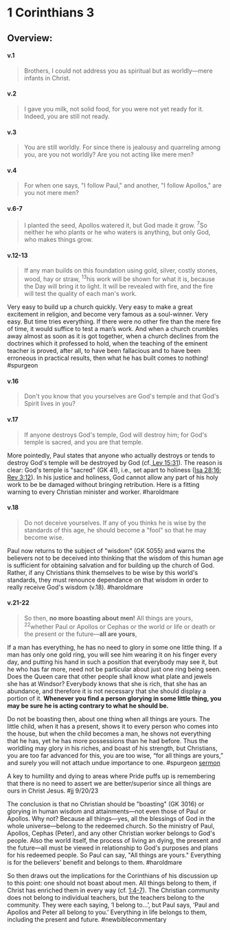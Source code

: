 # 1 Corinthians 3

## Overview:


#### v.1
>Brothers, I could not address you as spiritual but as worldly—mere infants in Christ.

#### v.2
>I gave you milk, not solid food, for you were not yet ready for it. Indeed, you are still not ready.

#### v.3
>You are still worldly. For since there is jealousy and quarreling among you, are you not worldly? Are you not acting like mere men?

#### v.4
>For when one says, "I follow Paul," and another, "I follow Apollos," are you not mere men?

#### v.6-7
>I planted the seed, Apollos watered it, but God made it grow. <sup>7</sup>So neither he who plants or he who waters is anything, but only God, who makes things grow.

#### v.12-13
>If any man builds on this foundation using gold, silver, costly stones, wood, hay or straw, <sup>13</sup>his work will be shown for what it is, because the Day will bring it to light. It will be revealed with fire, and the fire will test the quality of each man's work.

Very easy to build up a church quickly. Very easy to make a great excitement in religion, and become very famous as a soul-winner. Very easy. But time tries everything. If there were no other fire than the mere fire of time, it would suffice to test a man’s work. And when a church crumbles away almost as soon as it is got together, when a church declines from the doctrines which it professed to hold, when the teaching of the eminent teacher is proved, after all, to have been fallacious and to have been erroneous in practical results, then what he has built comes to nothing!
#spurgeon 

#### v.16
>Don't you know that you yourselves are God's temple and that God's Spirit lives in you?

#### v.17
>If anyone destroys God's temple, God will destroy him; for God's temple is sacred, and you are that temple.

More pointedly, Paul states that anyone who actually destroys or tends to destroy God's temple will be destroyed by God (cf.[ Lev 15:31](Leviticus15#v.31)). The reason is clear: God's temple is "sacred" (GK 41), i.e., set apart to holiness ([Isa 28:16](Isaiah28#v.16); [Rev 3:12](Revelation3#v.12)). In his justice and holiness, God cannot allow any part of his holy work to be be damaged without bringing retribution. Here is a fitting warning to every Christian minister and worker.
#haroldmare 

#### v.18
>Do not deceive yourselves. If any of you thinks he is wise by the standards of this age, he should become a "fool" so that he may become wise.

Paul now returns to the subject of "wisdom" (GK 5055) and warns the believers not to be deceived into thinking that the wisdom of this human age is sufficient for obtaining salvation and for building up the church of God. Rather, if any Christians think themselves to be wise by this world's standards, they must renounce dependance on that wisdom in order to really receive God's wisdom (v.18).
#haroldmare 

#### v.21-22
>So then, **no more boasting about men!** All things are yours, <sup>22</sup>whether Paul or Apollos or Cephas or the world or life or death or the present or the future—**all are yours**,

If a man has everything, he has no need to glory in some one little thing. If a man has only one gold ring, you will see him wearing it on his finger every day, and putting his hand in such a position that everybody may see it, but he who has far more, need not be particular about just one ring being seen. Does the Queen care that other people shall know what plate and jewels she has at Windsor? Everybody knows that she is rich, that she has an abundance, and therefore it is not necessary that she should display a portion of it. **Whenever you find a person glorying in some little thing, you may be sure he is acting contrary to what he should be.**

Do not be boasting then, about one thing when all things are yours. The little child, when it has a present, shows it to every person who comes into the house, but when the child becomes a man, he shows not everything that he has, yet he has more possessions than he had before. Thus the worldling may glory in his riches, and boast of his strength, but Christians, you are too far advanced for this, you are too wise, “for all things are yours,” and surely you will not attach undue importance to one.
#spurgeon [sermon](https://www.spurgeongems.org/sermon/chs2589.pdf)

A key to humility and dying to areas where Pride puffs up is remembering that there is no need to assert we are better/superior since all things are ours in Christ Jesus.
#jj 9/20/23

The conclusion is that no Christian should be "boasting" (GK 3016) or glorying in human wisdom and attainments—not even those of Paul or Apollos. Why not? Because all things—yes, all the blessings of God in the whole universe—belong to the redeemed church. So the ministry of Paul, Apollos, Cephas (Peter), and any other Christian worker belongs to God's people. Also the world itself, the process of living an dying, the present and the future—all must be viewed in relationship to God's purposes and plans for his redeemed people. So Paul can say, "All things are yours." Everything is for the believers' benefit and belongs to them.
#haroldmare  

So then draws out the implications for the Corinthians of his discussion up to this point: one should not boast about men. All things belong to them, if Christ has enriched them in every way (cf. [1:4-7](1Cor1#v.4)).
The Christian community does not belong to individual teachers, but the teachers belong to the community. They were each saying, ‘I belong to...’, but Paul says, ‘Paul and Apollos and Peter all belong to you.’ Everything in life belongs to them, including the present and future.
#newbiblecommentary 


